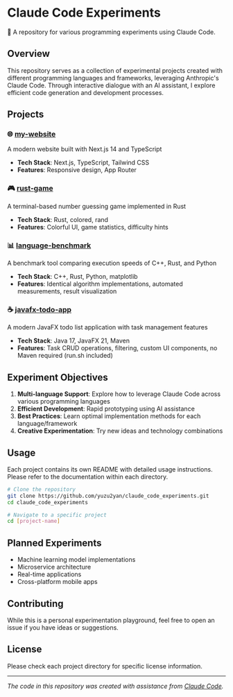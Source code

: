 # Claude Code Experiments

🤖 A repository for various programming experiments using Claude Code.

## Overview

This repository serves as a collection of experimental projects created with different programming languages and frameworks, leveraging Anthropic's Claude Code. Through interactive dialogue with an AI assistant, I explore efficient code generation and development processes.

## Projects

### 🌐 [my-website](./my-website/)
A modern website built with Next.js 14 and TypeScript
- **Tech Stack**: Next.js, TypeScript, Tailwind CSS
- **Features**: Responsive design, App Router

### 🎮 [rust-game](./rust-game/)
A terminal-based number guessing game implemented in Rust
- **Tech Stack**: Rust, colored, rand
- **Features**: Colorful UI, game statistics, difficulty hints

### 📊 [language-benchmark](./language-benchmark/)
A benchmark tool comparing execution speeds of C++, Rust, and Python
- **Tech Stack**: C++, Rust, Python, matplotlib
- **Features**: Identical algorithm implementations, automated measurements, result visualization

### ☕ [javafx-todo-app](./javafx-todo-app/)
A modern JavaFX todo list application with task management features
- **Tech Stack**: Java 17, JavaFX 21, Maven
- **Features**: Task CRUD operations, filtering, custom UI components, no Maven required (run.sh included)

## Experiment Objectives

1. **Multi-language Support**: Explore how to leverage Claude Code across various programming languages
2. **Efficient Development**: Rapid prototyping using AI assistance
3. **Best Practices**: Learn optimal implementation methods for each language/framework
4. **Creative Experimentation**: Try new ideas and technology combinations

## Usage

Each project contains its own README with detailed usage instructions. Please refer to the documentation within each directory.

```bash
# Clone the repository
git clone https://github.com/yuzu2yan/claude_code_experiments.git
cd claude_code_experiments

# Navigate to a specific project
cd [project-name]
```

## Planned Experiments

- Machine learning model implementations
- Microservice architecture
- Real-time applications
- Cross-platform mobile apps

## Contributing

While this is a personal experimentation playground, feel free to open an issue if you have ideas or suggestions.

## License

Please check each project directory for specific license information.

---

*The code in this repository was created with assistance from [Claude Code](https://claude.ai/code).*